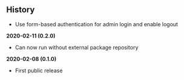 History
-------

 - Use form-based authentication for admin login and enable logout

**2020-02-11 (0.2.0)**
 - Can now run without external package repository

**2020-02-08 (0.1.0)**
 - First public release
